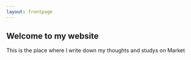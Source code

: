 ```yaml
---
layout: frontpage
---
```


## Welcome to my website

This is the place where I write down my thoughts and studys on Market 
